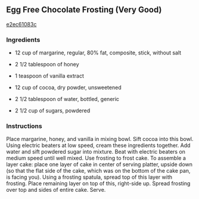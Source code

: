 ## Egg Free Chocolate Frosting (Very Good)

[e2ec61083c](http://www.food.com/recipe/egg-free-chocolate-frosting-very-good-271498)

### Ingredients

 - 12 cup of margarine, regular, 80% fat, composite, stick, without salt

 - 2 1/2 tablespoon of honey

 - 1 teaspoon of vanilla extract

 - 12 cup of cocoa, dry powder, unsweetened

 - 2 1/2 tablespoon of water, bottled, generic

 - 2 1/2 cup of sugars, powdered

### Instructions

Place margarine, honey, and vanilla in mixing bowl. Sift cocoa into this bowl. Using electric beaters at low speed, cream these ingredients together. Add water and sift powdered sugar into mixture. Beat with electric beaters on medium speed until well mixed. Use frosting to frost cake. To assemble a layer cake: place one layer of cake in center of serving platter, upside down (so that the flat side of the cake, which was on the bottom of the cake pan, is facing you). Using a frosting spatula, spread top of this layer with frosting. Place remaining layer on top of this, right-side up. Spread frosting over top and sides of entire cake. Serve.